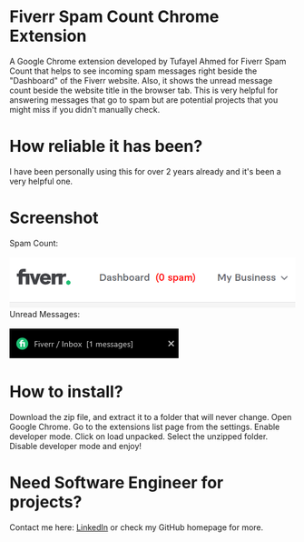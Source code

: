 # Fiverr Spam Count Chrome Extension
A Google Chrome extension developed by Tufayel Ahmed for Fiverr Spam Count that helps to see incoming spam messages right beside the "Dashboard" of the Fiverr website. Also, it shows the unread message count beside the website title in the browser tab. This is very helpful for answering messages that go to spam but are potential projects that you might miss if you didn't manually check.

# How reliable it has been?
I have been personally using this for over 2 years already and it's been a very helpful one.

# Screenshot
Spam Count:<br><br>
<img src="https://raw.githubusercontent.com/TufayelLUS/Fiverr-Spam-Count-Chrome-Extension/35ec81a0cbef24099785c14f2459beca9f5bd328/Sample.png" alt="Fiverr Spam Count Chrome Extension" /><br>
Unread Messages:<br><br>
<img src="https://raw.githubusercontent.com/TufayelLUS/Fiverr-Spam-Count-Chrome-Extension/refs/heads/main/Counts.png" alt="Fiverr Spam Count Chrome Extension" />

# How to install?
Download the zip file, and extract it to a folder that will never change. Open Google Chrome. Go to the extensions list page from the settings. Enable developer mode. Click on load unpacked. Select the unzipped folder. Disable developer mode and enjoy!

# Need Software Engineer for projects?
Contact me here: <a href="https://www.linkedin.com/in/tufayel-ahmed-cse/">LinkedIn</a> or check my GitHub homepage for more. 
